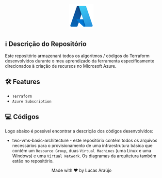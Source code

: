 <h1 align="center">
    <img alt="Azure Logo" height="80" title="Azure Logo" src="../.github/azure-icon.png">
</h1>

## :information_source: Descrição do Repositório

Este repositório armazenará todos os algorítmos / códigos do Terraform desenvolvidos durante o meu aprendizado da ferramenta específicamente direcionados à criação de recursos no Microsoft Azure.

## :hammer_and_wrench: Features

- `Terraform`
- `Azure Subscription`

## :computer: Códigos

Logo abaixo é possível encontrar a descrição dos códigos desenvolvidos:

- two-vms-basic-architecture - este repositório contém todos os arquivos necessários para o provisionamento de uma infraestrutura básica que contém um `Resource Group`, duas `Virtual Machines` (uma Linux e uma Windows) e uma `Virtual Network`. Os diagramas da arquitetura também estão no repositório.

<div align="center">
  <p>Made with ❤ by Lucas Araújo</p>
</div>
